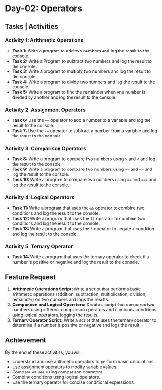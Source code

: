 # Day-02: Operators

## Tasks | Activities

### Activity 1: Arithmetic Operations

- **Task 1:** Write a program to add two numbers and log the result to the console.
- **Task 2:** Write a Program to subtract two numbers and log the result to the console.
- **Task 3:** Write a program to multiply two numbers and log the result to the console.
- **Task 4:** Write a program to divide two numbers and log the result to the console.
- **Task 5:** Write a program to find the remainder when one number is divided by another and log the result to the console.

### Activity 2: Assignment Operators

- **Task 6:** Use the `+=` operator to add a number to a variable and log the result to the console.
- **Task 7:** Use the `-=` operator to subtract a number from a variable and log the result to the console.

### Activity 3: Comparison Operators

- **Task 8:** Write a program to compare two numbers using `>` and `<` and log the result to the console.
- **Task 9:** Write a program to compare two numbers using `>=` and `<=` and log the result to the console.
- **Task 10:** Write a program to compare two numbers using `==` and `===` and log the result to the console.

### Activity 4: Logical Operators

- **Task 11:** Write a program that uses the `&&` operator to combine two conditions and log the result to the console.
- **Task 12:** Write a program that uses the `||` operator to combine two conditions and log the result to the console.
- **Task 13:** Write a program that uses the `!` operator to negate a condition and log the result to the console.

### Activity 5: Ternary Operator

- **Task 14:** Write a program that uses the ternary operator to check if a number is positive or negative and log the result to the console.

## Feature Request

1. **Arithmetic Operations Script:** Write a script that performs basic arithmetic operations (addition, subtraction, multiplication, division, remainder) on two numbers and logs the results.
2. **Comparison and Logical Operators:** Create a script that compares two numbers using different comparison operators and combines conditions using logical operators, logging the results.
3. **Ternary Operator Script:** Write a script that uses the ternary operator to determine if a number is positive or negative and logs the result.

## Achievement

By the end of these activities, you will:

- Understand and use arithmetic operators to perform basic calculations.
- Use assignment operators to modify variable values.
- Compare values using comparison operators.
- Combine conditions using logical operators.
- Use the ternary operator for concise conditional expressions.
